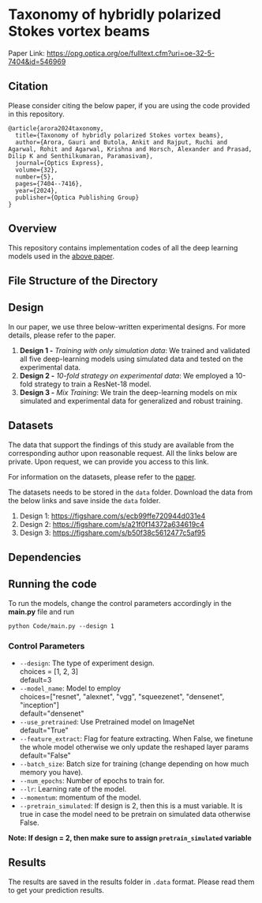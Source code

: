 # Taxonomy of hybridly polarized Stokes vortex beams

Paper Link: https://opg.optica.org/oe/fulltext.cfm?uri=oe-32-5-7404&id=546969

## Citation

Please consider citing the below paper, if you are using the code provided in this repository.
```
@article{arora2024taxonomy,
  title={Taxonomy of hybridly polarized Stokes vortex beams},
  author={Arora, Gauri and Butola, Ankit and Rajput, Ruchi and Agarwal, Rohit and Agarwal, Krishna and Horsch, Alexander and Prasad, Dilip K and Senthilkumaran, Paramasivam},
  journal={Optics Express},
  volume={32},
  number={5},
  pages={7404--7416},
  year={2024},
  publisher={Optica Publishing Group}
}
```

## Overview
This repository contains implementation codes of all the deep learning models used in the [above paper](https://opg.optica.org/oe/fulltext.cfm?uri=oe-32-5-7404&id=546969).

## File Structure of the Directory

## Design
In our paper, we use three below-written experimental designs. For more details, please refer to the paper.
1. **Design 1 -** *Training with only simulation data*: We trained and validated all five deep-learning models using simulated data and tested on the experimental data. 
2. **Design 2 -** *10-fold strategy on experimental data*: We employed a 10-fold strategy to train a ResNet-18 model.
3. **Design 3 -** *Mix Training*:  We train the deep-learning models on mix simulated and experimental data for generalized and robust training.

## Datasets

The data that support the findings of this study are available from the corresponding author upon reasonable request. All the links below are private. Upon request, we can provide you access to this link.

For information on the datasets, please refer to the [paper](https://opg.optica.org/oe/fulltext.cfm?uri=oe-32-5-7404&id=546969).

The datasets needs to be stored in the `data` folder. Download the data from the below links and save inside the `data` folder.
1. Design 1: https://figshare.com/s/ecb99ffe720944d031e4
2. Design 2: https://figshare.com/s/a21f0f14372a634619c4
3. Design 3: https://figshare.com/s/b50f38c5612477c5af95

## Dependencies

## Running the code
To run the models, change the control parameters accordingly in the **main.py** file and run
```
python Code/main.py --design 1
```

### Control Parameters
- `--design`: The type of experiment design. \
          choices = [1, 2, 3] \
          default=3
- `--model_name`: Model to employ \
          choices=["resnet", "alexnet", "vgg", "squeezenet", "densenet", "inception"] \
          default="densenet"
- `--use_pretrained`: Use Pretrained model on ImageNet \
          default="True"
- `--feature_extract`: Flag for feature extracting. When False, we finetune the whole model otherwise we only update the reshaped layer params \
          default="False"
- `--batch_size`: Batch size for training (change depending on how much memory you have).
- `--num_epochs`: Number of epochs to train for.
- `--lr`: Learning rate of the model.
- `--momentum`: momentum of the model.
- `--pretrain_simulated`: If design is 2, then this is a must variable. It is true in case the model need to be pretrain on simulated data otherwise False.

**Note: If design = 2, then make sure to assign `pretrain_simulated` variable**

## Results
The results are saved in the results folder in `.data` format. Please read them to get your prediction results.


